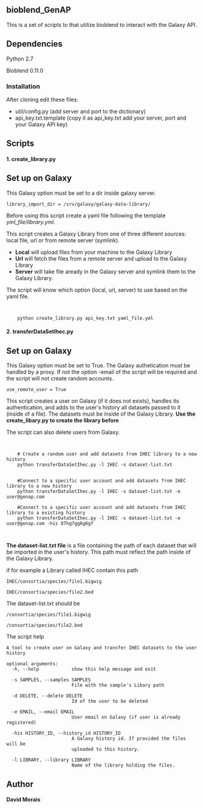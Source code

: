 ## bioblend_GenAP

This is a set of scripts to that utilize bioblend to interact with the 
Galaxy API.



## Dependencies
Python 2.7 

Bioblend 0.11.0 

### **Installation**
After cloning edit these files:
* util/config.py  (add server and port to the dictionary)
* api_key.txt.template (copy it as api_key.txt add your server, port
and your Galaxy API key)


## Scripts
#### 1. **create_library.py**

## Set up on Galaxy
This Galaxy option must be set to a dir inside galaxy server.
````
library_import_dir = /srv/galaxy/galaxy-data-library/
````
Before using this script create a yaml file  following the template 
*yml_file/library.yml*.

This script creates a Galaxy Library from one of three different sources:
 local  file, url or from remote server (symlink). 
 * **Local** will upload files from your machine to the Galaxy Library
 * **Url** will fetch the files from a remote server and upload to the Galaxy
  Library
 *  **Server** will take file aready in the Galaxy server and symlink them
 to the Galaxy Library.
 
 The script will know which option (local, url, server) to use based on
 the yaml file.

```


    python create_library.py api_key.txt yaml_file.yml

```

#### 2. **transferDataSetIhec.py**

## Set up on Galaxy
This Galaxy option must be set to True. The Galaxy authetication must be
 handled by a proxy. If not the option -email of the script will be required
 and the script will not create random accounts.
```` 
use_remote_user = True
````
This script creates a user on Galaxy (if it does not exists), handles its
authentication, and adds to the user's history all datasets passed
to it (inside of a file). The datasets must be inside of the Galaxy Library.
**Use the create_libary.py to create the library before**

The script can also delete users from Galaxy.

````


    # Create a random user and add datasets from IHEC library to a new history
    python transferDataSetIhec.py -l IHEC -s dataset-list.txt 
    
    
    #Connect to a specific user account and add datasets from IHEC library to a new history  
    python transferDataSetIhec.py -l IHEC -s dataset-list.txt -e user@genap.com 
    
    #Connect to a specific user account and add datasets from IHEC library to a existing history 
    python transferDataSetIhec.py -l IHEC -s dataset-list.txt -e user@genap.com -his 87hg7gg6g6gf
    


````

**The dataset-list.txt file** is a file containing the path of each dataset
that will be imported in the user's history. This path must reflect the 
path inside of the Galaxy Library.

if for example a Library called IHEC contain this path
````
IHEC/consortia/species/file1.bigwig

IHEC/consortia/species/file2.bed
````
The dataset-list.txt should be
````
/consortia/species/file1.bigwig

/consortia/species/file2.bed
````

The script help

```
A tool to create user on Galaxy and transfer IHEC datasets to the user history

optional arguments:
  -h, --help            show this help message and exit
  
  -s SAMPLES, --samples SAMPLES
                        File with the sample's Libary path
                        
  -d DELETE, --delete DELETE
                        Id of the user to be deleted
                        
  -e EMAIL, --email EMAIL
                        User email on Galaxy (if user is already registered)
                        
  -his HISTORY_ID, --history_id HISTORY_ID
                        A Galaxy history id. If provided the files will be
                        uploaded to this history.
                        
  -l LIBRARY, --library LIBRARY
                        Name of the library holding the files.

```





## Author
#### **David Morais**
